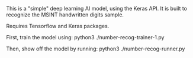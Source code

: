 This is a "simple" deep learning AI model, using the Keras API.
It is built to recognize the MSINT handwritten digits sample.

Requires Tensorflow and Keras packages.

First, train the model using:
python3 ./number-recog-trainer-1.py

Then, show off the model by running:
python3 ./number-recog-runner.py
